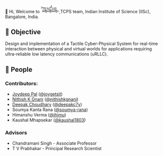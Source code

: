 👋 Hi, Welcome to <a href="https://labs.dese.iisc.ac.in/zenlab/ongoing-projects/tsn/" target="_blank">
<img src="Media\ZENLab_Logo.png" width=60 alt=ZENLab-TCPS />
</a> TCPS team, Indian Institute of Science (IISc), Bangalore, India. 

## 🎯 Objective
Design and implementation of a Tactile Cyber-Physical System for real-time interaction 
between physical and virtual worlds for applications requiring ultra-reliable low latency communications (uRLLC).


## 👥 People
### Contributors:
  * [Joydeep Pal](joygetsit.github.io/) ([@joygetsit](https://github.com/joygetsit))
  * [Nithish K Gnani](nithishkgnani.github.io/) ([@nithishkgnani](https://github.com/nithishkgnani))
  * [Deepak Choudhary](deepakc7y.github.io/) ([@deepakc7y](https://github.com/deepakc7y))
  * Soumya Kanta Rana ([@soumya-rana](https://github.com/soumya-rana/))
  * Himanshu Verma ([@ihimu](https://github.com/ihimu))
  * Kaushal Mhapsekar ([@kaushal1803](https://github.com/kaushal1803))
### Advisors
  * Chandramani Singh - Associate Professor
  * T V Prabhakar - Principal Research Scientist
